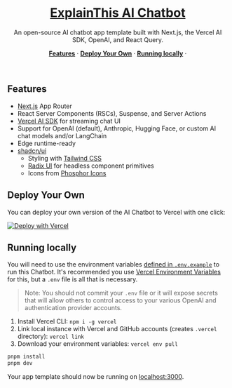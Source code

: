 <a href="https://chat.vercel.ai/">
  <h1 align="center">ExplainThis AI Chatbot</h1>
</a>

<p align="center">
  An open-source AI chatbot app template built with Next.js, the Vercel AI SDK, OpenAI, and React Query.
</p>

<p align="center">
  <a href="#features"><strong>Features</strong></a> ·
  <a href="#deploy-your-own"><strong>Deploy Your Own</strong></a> ·
  <a href="#running-locally"><strong>Running locally</strong></a> ·
</p>
<br/>

## Features

- [Next.js](https://nextjs.org) App Router
- React Server Components (RSCs), Suspense, and Server Actions
- [Vercel AI SDK](https://sdk.vercel.ai/docs) for streaming chat UI
- Support for OpenAI (default), Anthropic, Hugging Face, or custom AI chat models and/or LangChain
- Edge runtime-ready
- [shadcn/ui](https://ui.shadcn.com)
  - Styling with [Tailwind CSS](https://tailwindcss.com)
  - [Radix UI](https://radix-ui.com) for headless component primitives
  - Icons from [Phosphor Icons](https://phosphoricons.com)

## Deploy Your Own

You can deploy your own version of the AI Chatbot to Vercel with one click:

[![Deploy with Vercel](https://vercel.com/button)](https://vercel.com/new/clone?repository-url=https%3A%2F%2Fgithub.com%2Fpjwang0710%2Fai-chatbot&env=OPENAI_API_KEY,PROMPT,NEXT_PUBLIC_APP_NAME,NEXT_PUBLIC_LOGO_URL,NEXT_PUBLIC_EMPTY_SCREEN_TITLE,NEXT_PUBLIC_EMPTY_SCREEN_DESC&project-name=ai-chatbot&repository-name=my-ai-chatbot&demo-title=AI%20%E8%81%8A%E5%A4%A9%E6%A9%9F%E5%99%A8%E4%BA%BA&demo-description=AI%20%E8%81%8A%E5%A4%A9%E6%A9%9F%E5%99%A8%E4%BA%BA)

## Running locally

You will need to use the environment variables [defined in `.env.example`](.env.example) to run this Chatbot. It's recommended you use [Vercel Environment Variables](https://vercel.com/docs/concepts/projects/environment-variables) for this, but a `.env` file is all that is necessary.

> Note: You should not commit your `.env` file or it will expose secrets that will allow others to control access to your various OpenAI and authentication provider accounts.

1. Install Vercel CLI: `npm i -g vercel`
2. Link local instance with Vercel and GitHub accounts (creates `.vercel` directory): `vercel link`
3. Download your environment variables: `vercel env pull`

```bash
pnpm install
pnpm dev
```

Your app template should now be running on [localhost:3000](http://localhost:3000/).
